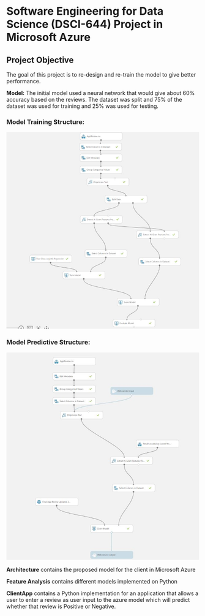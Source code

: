 # **Software Engineering for Data Science (DSCI-644) Project in Microsoft Azure**

## **Project Objective** 
The goal of this project is to re-design and re-train the model to give better performance.

**Model:** The initial model used a neural network that would give about 60% accuracy based on the reviews. The dataset was split and 75% of the dataset was used for training and 25% was used for testing. 

### Model Training Structure: 

![Train Model](https://github.com/bwvidro/dsci644_team_d/blob/master/Architecture/Model_Train.JPG)

### Model Predictive Structure:

![Prediction Model](https://github.com/bwvidro/dsci644_team_d/blob/master/Architecture/Model_Pred.JPG)

**Architecture** contains the proposed model for the client in Microsoft Azure

**Feature Analysis** contains different models implemented on Python

**ClientApp** contains a Python implementation for an application that allows a user to enter a review as user input to the azure model which will predict whether that review is Positive or Negative.

